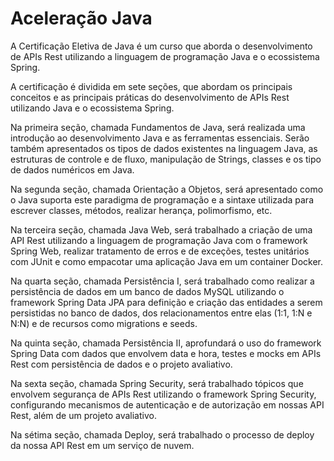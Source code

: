 # Aceleração Java

A Certificação Eletiva de Java é um curso que aborda o desenvolvimento de APIs Rest utilizando a linguagem de programação Java e o ecossistema Spring.

A certificação é dividida em sete seções, que abordam os principais conceitos e as principais práticas do desenvolvimento de APIs Rest utilizando Java e o ecossistema Spring.

Na primeira seção, chamada Fundamentos de Java, será realizada uma introdução ao desenvolvimento Java e as ferramentas essenciais. Serão também apresentados os tipos de dados existentes na linguagem Java, as estruturas de controle e de fluxo, manipulação de Strings, classes e os tipo de dados numéricos em Java.

Na segunda seção, chamada Orientação a Objetos, será apresentado como o Java suporta este paradigma de programação e a sintaxe utilizada para escrever classes, métodos, realizar herança, polimorfismo, etc.

Na terceira seção, chamada Java Web, será trabalhado a criação de uma API Rest utilizando a linguagem de programação Java com o framework Spring Web, realizar tratamento de erros e de exceções, testes unitários com JUnit e como empacotar uma aplicação Java em um container Docker.

Na quarta seção, chamada Persistência I, será trabalhado como realizar a persistência de dados em um banco de dados MySQL utilizando o framework Spring Data JPA para definição e criação das entidades a serem persistidas no banco de dados, dos relacionamentos entre elas (1:1, 1:N e N:N) e de recursos como migrations e seeds.

Na quinta seção, chamada Persistência II, aprofundará o uso do framework Spring Data com dados que envolvem data e hora, testes e mocks em APIs Rest com persistência de dados e o projeto avaliativo.

Na sexta seção, chamada Spring Security, será trabalhado tópicos que envolvem segurança de APIs Rest utilizando o framework Spring Security, configurando mecanismos de autenticação e de autorização em nossas API Rest, além de um projeto avaliativo.

Na sétima seção, chamada Deploy, será trabalhado o processo de deploy da nossa API Rest em um serviço de nuvem.